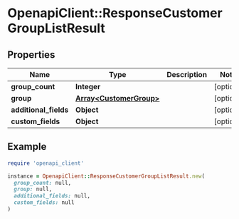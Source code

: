 # OpenapiClient::ResponseCustomerGroupListResult

## Properties

| Name | Type | Description | Notes |
| ---- | ---- | ----------- | ----- |
| **group_count** | **Integer** |  | [optional] |
| **group** | [**Array&lt;CustomerGroup&gt;**](CustomerGroup.md) |  | [optional] |
| **additional_fields** | **Object** |  | [optional] |
| **custom_fields** | **Object** |  | [optional] |

## Example

```ruby
require 'openapi_client'

instance = OpenapiClient::ResponseCustomerGroupListResult.new(
  group_count: null,
  group: null,
  additional_fields: null,
  custom_fields: null
)
```

